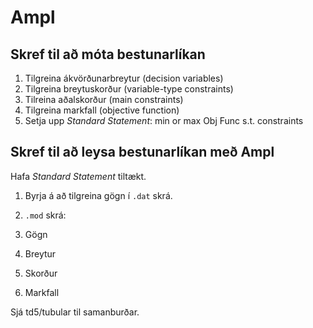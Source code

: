 # Ampl

## Skref til að móta bestunarlíkan

1. Tilgreina ákvörðunarbreytur (decision variables)
2. Tilgreina breytuskorður (variable-type constraints)
3. Tilreina aðalskorður (main constraints)
4. Tilgreina markfall (objective function)
5. Setja upp _Standard Statement_:
    min or max  Obj Func
    s.t.        constraints

## Skref til að leysa bestunarlíkan með Ampl

Hafa _Standard Statement_ tiltækt.

1. Byrja á að tilgreina gögn í `.dat` skrá.
2. `.mod` skrá:

  1. Gögn
  2. Breytur
  3. Skorður
  4. Markfall

Sjá td5/tubular til samanburðar.
